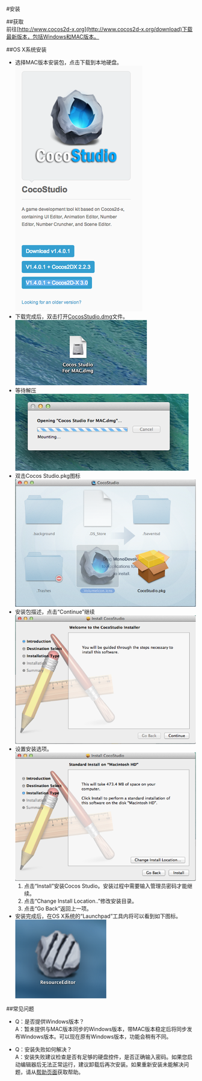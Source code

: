 #安装

##获取   
前往[http://www.cocos2d-x.org](http://www.cocos2d-x.org/download)下载最新版本，包括Windows和MAC版本。


##OS X系统安装

- 选择MAC版本安装包，点击下载到本地硬盘。  
  ![](./res/1.png) 
- 下载完成后，双击打开[CocosStudio.dmg]()文件。    
  ![](./res/2.png) 
- 等待解压   
  ![](./res/3.png) 
- 双击Cocos Studio.pkg图标   
  ![](./res/4.png) 
- 安装包描述，点击“Continue”继续   
  ![](./res/5.png) 
- 设置安装选项。  
  ![](./res/6.png) 
	1. 点击“Install”安装Cocos Studio。安装过程中需要输入管理员密码才能继续。
	2. 点击“Change Install Location..”修改安装目录。
	3. 点击“Go Back”返回上一项。    
- 安装完成后，在OS X系统的“Launchpad”工具内将可以看到如下图标。   
  ![](./res/7.png) 



##常见问题
- Q：是否提供Windows版本？   
	A：暂未提供与MAC版本同步的Windows版本，带MAC版本稳定后将同步发布Windows版本。可以现在原有Windows版本，功能会稍有不同。

- Q：安装失败如何解决？    
   A：安装失败建议检查是否有足够的硬盘控件，是否正确输入密码。如果您启动编辑器后无法正常运行，建议卸载后再次安装。如果重新安装未能解决问题，请从[帮助页面](../../contact_support/zh.md)获取帮助。

